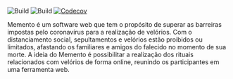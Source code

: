 ![Build](https://github.com/IsabelleNP/memento/workflows/BuildBack/badge.svg)
![Build](https://github.com/IsabelleNP/memento/workflows/BuildFront/badge.svg)
[![Codecov](https://img.shields.io/codecov/c/github/IsabelleNP/memento)](https://codecov.io/gh/IsabelleNP/memento)


Memento é um software web que tem o propósito de superar as barreiras impostas pelo coronavírus para a realização de velórios. Com o distanciamento social, sepultamentos e velórios estão proibidos ou limitados, afastando os familiares e amigos do falecido no momento de sua morte. A ideia do Memento é possibilitar a realização dos rituais relacionados com velórios de forma online, reunindo os participantes em uma ferramenta web.
